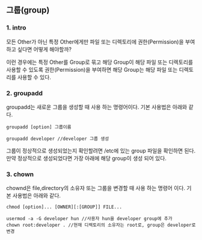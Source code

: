 ## 그룹(group)

### 1. intro

모든 Other가 아닌 특정 Other에게만 파일 또는 디렉토리에 권한(Permission)을 부여하고 싶다면 어떻게 해야할까? 

이런 경우에는 특정 Other를 Group로 묶고 해당 Group이 해당 파일 또는 디렉토리를 사용할 수 있도록 권한(Permission)을 부여하면 해당 Group는 해당 파일 또는 디렉토리를 사용할 수 있다.

### 2. groupadd

groupadd는 새로운 그룹을 생성할 때 사용 하는 명령어이다. 기본 사용법은 아래와 같다.

`groupadd [option] 그룹이름`

```
groupadd developer //developer 그룹 생성
```

그룹이 정상적으로 생성되었는지 확인할려면 /etc에 있는 group 파일을 확인하면 된다. 만약 정상적으로 생성되었다면 가장 아래에 해당 group이 생성 되어 있다.

### 3. chown

chownd은 file,directory의 소유자 또는 그룹을 변경할 때 사용 하는 명령어 이다. 기본 사용법은 아래와 같다.

`chmod [option]... [OWNER][:[GROUP]] FILE...`

```
usermod -a -G developer hun //사용자 hun을 developer group에 추가
chown root:developer . //현재 디렉토리의 소유자는 root로, group은 developer로 변경
```







